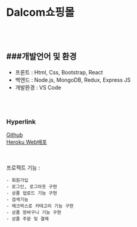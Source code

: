 Dalcom쇼핑몰 
============ 
</br></br>

###개발언어 및 환경
----- 
- 프론트 : Html, Css, Bootstrap, React 
- 백엔드 : Node.js, MongoDB, Redux, Express JS</br>
- 개발환경 : VS Code

</br></br>
### Hyperlink 
[Github](https://github.com/soyikimm/dalcom/) </br>
[Heroku Web배포](https://pacific-crag-89307.herokuapp.com/)

</br></br>
프로젝트 기능 :

    - 회원가입
    - 로그인, 로그아웃 구현
    - 상품 업로드 기능 구현
    - 검색기능
    - 체크박스로 카테고리 기능 구현
    - 상품 장바구니 기능 구현
    - 상품 주문 및 결제
    
 
